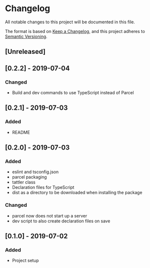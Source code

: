 # Changelog

All notable changes to this project will be documented in this file.

The format is based on [Keep a Changelog](https://keepachangelog.com/en/1.0.0/),
and this project adheres to [Semantic Versioning](https://semver.org/spec/v2.0.0.html).

## [Unreleased]

## [0.2.2] - 2019-07-04

### Changed

- Build and dev commands to use TypeScript instead of Parcel

## [0.2.1] - 2019-07-03

### Added

- README

## [0.2.0] - 2019-07-03

### Added

- eslint and tsconfig.json
- parcel packaging
- tattler class
- Declaration files for TypeScript
- dist as a directory to be downloaded when installing the package

### Changed

- parcel now does not start up a server
- dev script to also create declaration files on save

## [0.1.0] - 2019-07-02

### Added

- Project setup

